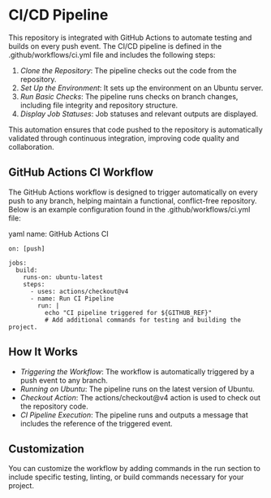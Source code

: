 # CI/CD Pipeline

This repository is integrated with GitHub Actions to automate testing and builds on every push event. The CI/CD pipeline is defined in the .github/workflows/ci.yml file and includes the following steps:

1. *Clone the Repository*: The pipeline checks out the code from the repository.
2. *Set Up the Environment*: It sets up the environment on an Ubuntu server.
3. *Run Basic Checks*: The pipeline runs checks on branch changes, including file integrity and repository structure.
4. *Display Job Statuses*: Job statuses and relevant outputs are displayed.

This automation ensures that code pushed to the repository is automatically validated through continuous integration, improving code quality and collaboration.

## GitHub Actions CI Workflow

The GitHub Actions workflow is designed to trigger automatically on every push to any branch, helping maintain a functional, conflict-free repository. Below is an example configuration found in the .github/workflows/ci.yml file:

yaml
name: GitHub Actions CI
```
on: [push]

jobs:
  build:
    runs-on: ubuntu-latest
    steps:
      - uses: actions/checkout@v4
      - name: Run CI Pipeline
        run: |
          echo "CI pipeline triggered for ${GITHUB_REF}"
          # Add additional commands for testing and building the project.
```

## How It Works

- *Triggering the Workflow*: The workflow is automatically triggered by a push event to any branch.
- *Running on Ubuntu*: The pipeline runs on the latest version of Ubuntu.
- *Checkout Action*: The actions/checkout@v4 action is used to check out the repository code.
- *CI Pipeline Execution*: The pipeline runs and outputs a message that includes the reference of the triggered event.

## Customization

You can customize the workflow by adding commands in the run section to include specific testing, linting, or build commands necessary for your project.
